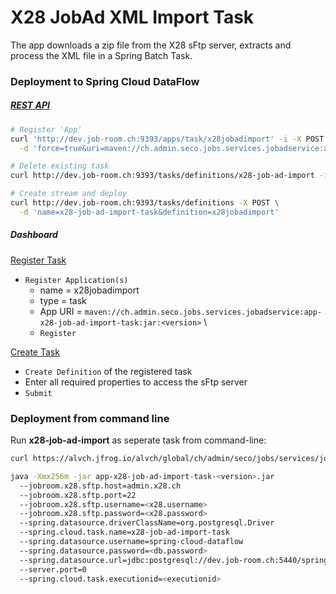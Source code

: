 # X28 JobAd XML Import Task 

The app downloads a zip file from the X28 sFtp server, extracts and process the XML file in a Spring Batch Task. 

### Deployment to Spring Cloud DataFlow


##### [REST API](https://docs.spring.io/spring-cloud-dataflow/docs/current/reference/htmlsingle/#api-guide-resources-index) 

```bash
# Register 'App'
curl 'http://dev.job-room.ch:9393/apps/task/x28jobadimport' -i -X POST \
  -d 'force=true&uri=maven://ch.admin.seco.jobs.services.jobadservice:app-x28-job-ad-import-task:<version>'

# Delete existing task
curl http://dev.job-room.ch:9393/tasks/definitions/x28-job-ad-import -i -X DELETE

# Create stream and deploy
curl http://dev.job-room.ch:9393/tasks/definitions -X POST \
  -d 'name=x28-job-ad-import-task&definition=x28jobadimport'
```

##### Dashboard

[Register Task](http://dev.job-room.ch:9393/dashboard/#/apps)

- `Register Application(s)`
  - name = x28jobadimport
  - type = task
  - App URI = `maven://ch.admin.seco.jobs.services.jobadservice:app-x28-job-ad-import-task:jar:<version>` \
  - `Register` 

[Create Task](http://dev.job-room.ch:9393/dashboard/#/tasks/apps)
- `Create Definition` of the registered task
- Enter all required properties to access the sFtp server
- `Submit`


### Deployment from command line
Run **x28-job-ad-import** as seperate task from command-line:

```bash
curl https://alvch.jfrog.io/alvch/global/ch/admin/seco/jobs/services/jobadservice/app-x28-job-ad-import-task/<version>/app-x28-job-ad-import-task-<version>.jar

java -Xmx256m -jar app-x28-job-ad-import-task-<version>.jar 
  --jobroom.x28.sftp.host=admin.x28.ch
  --jobroom.x28.sftp.port=22
  --jobroom.x28.sftp.username=<x28.username>
  --jobroom.x28.sftp.password=<x28.password>
  --spring.datasource.driverClassName=org.postgresql.Driver
  --spring.cloud.task.name=x28-job-ad-import-task
  --spring.datasource.username=spring-cloud-dataflow
  --spring.datasource.password=<db.password>
  --spring.datasource.url=jdbc:postgresql://dev.job-room.ch:5440/spring-cloud-dataflow
  --server.port=0
  --spring.cloud.task.executionid=<executionid>
```
